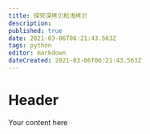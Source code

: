 ```yaml
---
title: 探究深拷贝和浅拷贝
description: 
published: true
date: 2021-03-06T06:21:43.563Z
tags: python
editor: markdown
dateCreated: 2021-03-06T06:21:43.563Z
---
```


# Header
Your content here